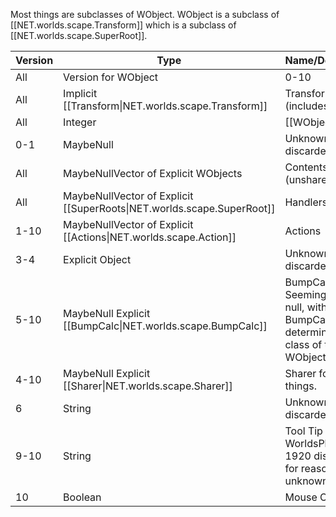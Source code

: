 Most things are subclasses of WObject. WObject is a subclass of [[NET.worlds.scape.Transform]] which is a subclass of [[NET.worlds.scape.SuperRoot]].

| Version | Type | Name/Description |
| --- | --- | --- |
| All | Version for WObject | 0-10 |
| All | Implicit [[Transform\|NET.worlds.scape.Transform]] | Transform (includes name) |
| All | Integer | [[WObject Flags]] |
| 0-1 | MaybeNull | Unknown, discarded |
| All | MaybeNullVector of Explicit WObjects | Contents (unshared only) |
| All | MaybeNullVector of Explicit [[SuperRoots\|NET.worlds.scape.SuperRoot]] | Handlers |
| 1-10 | MaybeNullVector of Explicit [[Actions\|NET.worlds.scape.Action]] | Actions |
| 3-4 | Explicit Object | Unknown, discarded |
| 5-10 | MaybeNull Explicit [[BumpCalc\|NET.worlds.scape.BumpCalc]] | BumpCalc. Seemingly usually null, with BumpCalc determined by the class of this WObject |
| 4-10 | MaybeNull Explicit [[Sharer\|NET.worlds.scape.Sharer]] | Sharer for shared things. |
| 6 | String | Unknown, discarded |
| 9-10 | String | Tool Tip Text. WorldsPlayer 1920 discards this for reasons unknown. |
| 10 | Boolean | Mouse Over |

